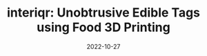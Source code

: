 ---
title: "interiqr: Unobtrusive Edible Tags using Food 3D Printing"
authors:
- Yamato Miyatake
- Parinya Punpongsanon
- Daisuke Iwai
- Kosuke Sato

date: "2022-10-27"
doi: "10.1145/3526113.3545669"

# Schedule page publish date (NOT publication's date).
publishDate: "2022-10-27"

# Publication type.
# Legend: 
# 0 = Uncategorized
# 1 = Journal paper 
# 2 = Journal JP
# 3 = Conference Oral
# 4 = Conference demo
# 5 = Conference jp
# 6 = Book
# 7 = Book section
# 8 = Patent
publication_types: ["3"]

# Publication name and optional abbreviated publication name.
publication: "The ACM Symposium on User Interface Software and Technology (UIST)"
#publication_short: "UIST 2022"

# Summary. An optional shortened abstract.
summary: 
tags:
featured: true
url_pdf: "https://www.dropbox.com/s/0v4rypppd5t4pc8/UIST_2022_Interiqr_Miyatake.pdf?dl=0"

# Featured image
# To use, add an image named `featured.jpg/png` to your page's folder. 


# Associated Projects (optional).
#   Associate this publication with one or more of your projects.
#   Simply enter your project's folder or file name without extension.
#   E.g. `internal-project` references `content/project/internal-project/index.md`.
#   Otherwise, set `projects: []`.
projects: 
- interiqr

# Slides (optional).
#   Associate this publication with Markdown slides.
#   Simply enter your slide deck's filename without extension.
#   E.g. `slides: "example"` references `content/slides/example/index.md`.
#   Otherwise, set `slides: ""`.
# slides: example
---